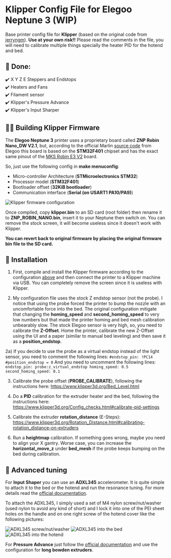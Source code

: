 # Klipper Config File for Elegoo Neptune 3 (WIP)

Base printer config file for **Klipper** (based on the original code from [jerryngm](https://github.com/jerryngm/Neptune-Elegoo3-Klipper)). **Use at your own risk!!** Please read the comments in the file, you will need to calibrate multiple things specially the heater PID for the hotend and bed.  

## 📄 **Done:**  
 ✔️ X Y Z E Steppers and Endstops  
 ✔️ Heaters and Fans  
 ✔️ Filament sensor  
 ✔️ Klipper's Pressure Advance  
 ✔️ Klipper's Input Sharper

## **👨‍🏫 Building Klipper Firmware**  
 
 The **Elegoo Neptune 3** printer uses a proprietary board called **ZNP Robin Nano_DW V2.1**, but, according to the official Marlin [source code](https://github.com/NARUTOfzr/Neptune_3) from Elegoo this board is based on the **STM32F401** chipset and has the exact same pinout of the [MKS Robin E3 V2](https://github.com/NARUTOfzr/Neptune_3/blob/main/ZNP_F401_Marlin-V_1.0.3/Marlin/src/pins/stm32f4/pins_MKS_E3_V2.h) board.

 So, just use the following config in **make menuconfig**:
 - Micro-controller Architecture (**STMicroelectronics STM32**)
 - Processor model (**STM32F401**)
 - Bootloader offset (**32KiB bootloader**)
 - Communication interface (**Serial (on USART1 PA10/PA9)**)
 
![Klipper firmware configuration](https://github.com/bsas/Neptune-Elegoo3-Klipper/raw/main/Klipper-Build-Settings.jpg)  

 Once compiled, copy **klipper.bin** to an SD card (root folder) then rename it to **ZNP_ROBIN_NANO.bin**, insert it to your Neptune then switch on. You can remove the stock screen, it will become useless since it doesn't work with Klipper.
 
 **You can revert back to original firmware by placing the original firmware bin file to the SD card.**
 
 ## **🔧 Installation**  

 1) First, compile and install the Klipper firmware according to the configuration [above](https://github.com/bsas/Neptune-Elegoo3-Klipper#-building-klipper-firmware) and then connect the printer to a Klipper machine via USB. You can completely remove the screen since it is useless with Klipper.
 
 2) My configuration file uses the stock Z endstop sensor (not the probe). I notice that using the probe forced the printer to bump the nozzle with an uncomfortable force into the bed. The original configuration mitigate that changing the **homing_speed** and **second_homing_speed** to very low numbers but that made the printer homing and bed mesh calibration unbearably slow. The stock Elegoo sensor is very high, so, you need to calibrate the **Z-Offset**. Home the printer, calibrate the new Z-Offset using the UI and a paper (similar to manual bed leveling) and then save it as a **position_endstop**.
 
 2a) If you decide to use the probe as a virtual endstop instead of the light sensor, you need to comment the following lines:
``#endstop_pin: !PC14
#position_endstop = 0``
 And you need to uncomment the following lines:
``endstop_pin: probe:z_virtual_endstop
homing_speed: 0.5
second_homing_speed: 0.1``
 
 3) Calibrate the probe offset (**PROBE_CALIBRATE**), following the instructions here: https://www.klipper3d.org/Bed_Level.html
 
 4) Do a **PID** calibration for the extruder heater and the bed, following the instructions here: https://www.klipper3d.org/Config_checks.html#calibrate-pid-settings
 
 5) Calibrate the extruder **rotation_distance** (E-Steps): https://www.klipper3d.org/Rotation_Distance.html#calibrating-rotation_distance-on-extruders
 
 6) Run a **heightmap** calibration. If something goes wrong, maybe you need to align your X gantry. Worse case, you can increase the **horizontal_move_z** under **bed_mesh** if the probe keeps bumping on the bed during calibration. 

 ## **🔧 Advanced tuning** 
 
 For **Input Shaper** you can use an **ADXL345** accelerometer. It is quite simple to attach it to the bed or the hotend and run the resonance tuning. For more details read the [official documentation](https://www.klipper3d.org/Resonance_Compensation.html). 
 
 To attach the ADXL345, I simply used a set of M4 nylon screw/nut/washer (used nylon to avoid any kind of short) and I lock it into one of the PEI sheet holes on the handle and on one right screw of the hotend cover like the following pictures:
 
 ![ADXL345 screw/nut/washer](https://github.com/bsas/Neptune-Elegoo3-Klipper/raw/main/ADXL345_Nylon.jpg)
 ![ADXL345 into the bed](https://github.com/bsas/Neptune-Elegoo3-Klipper/raw/main/ADXL345_Bed.jpg)
 ![ADXL345 into the hotend](https://github.com/bsas/Neptune-Elegoo3-Klipper/raw/main/ADXL345_Head.jpg)

 
 For **Pressure Advance** just follow the [official documentation](https://www.klipper3d.org/Pressure_Advance.html) and use the configuration for **long bowden extruders**.
